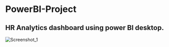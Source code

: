 # PowerBI-Project
## HR Analytics dashboard using power BI desktop.
![Screenshot_1](https://github.com/animeshjanai/PowerBI-Project/assets/61791442/8fde4028-4293-47d0-aa77-22de372c0951)
